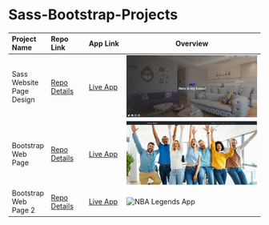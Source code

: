 # Sass-Bootstrap-Projects
<table class="table">
  <thead>
    <tr>
      <th align="left" width="15%">Project Name</th>
      <th align="left" width="15%">Repo Link</th>
      <th align="left" width="15%">App Link</th>
      <th align="center">Overview</th>
    </tr>
  </thead>
  <tbody>
     <tr>
      <td>Sass Website Page Design</td></td>
      <td><a href="https://github.com/achieve-software/6Sass" target="_blank">Repo Details</td>
      <td><a href="https://fluffy-brigadeiros-21af96.netlify.app/" target="_blank">Live App</td>
      <td><img src="https://raw.githubusercontent.com/achieve-software/gif/main/sasss(2)-min.gif" alt="NBA Legends App"></td>
    </tr>
    <tr>
      <td>Bootstrap Web Page</td></td>
      <td><a href="https://github.com/achieve-software/7bootstrap" target="_blank">Repo Details</td>
      <td><a href="https://playful-syrniki-8b0921.netlify.app/" target="_blank">Live App</td>
      <td><img src="https://raw.githubusercontent.com/achieve-software/gif/main/bs(7)-min.gif" alt="NBA Legends App"></td>
    </tr>
     <tr>
      <td>Bootstrap Web Page 2</td></td>
      <td><a href="https://github.com/achieve-software/8bootstraplessonproject" target="_blank">Repo Details</td>
      <td><a href="https://glowing-cucurucho-52cd3f.netlify.app/">Live App</td>
      <td><img src="https://raw.githubusercontent.com/achieve-software/gif/main/boot-min(1).gif" alt="NBA Legends App"></td>
    </tr>
   
  </tbody>
</table>
